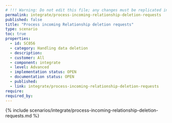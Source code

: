 ```yaml
---
# !!! Warning: Do not edit this file; any changes must be replicated in Excel !!! 
permalink: integrate/process-incoming-relationship-deletion-requests
published: false
title: "Process incoming Relationship deletion requests"
type: scenario
toc: true
properties:
  - id: SC056
  - category: Handling data deletion
  - description:
  - customer: All
  - component: integrate
  - level: Advanced
  - implementation status: OPEN
  - documentation status: OPEN
  - published:
  - link: integrate/process-incoming-relationship-deletion-requests
require:
required_by:
---
```


{% include scenarios/integrate/process-incoming-relationship-deletion-requests.md %}
